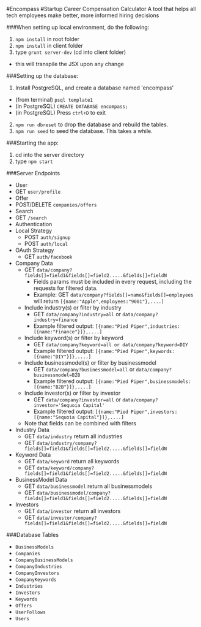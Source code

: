 #Encompass
#Startup Career Compensation Calculator
A tool that helps all tech employees make better, more informed hiring decisions

###When setting up local environment, do the following:
1. `npm install` in root folder
2. `npm install` in client folder
3. type `grunt server-dev` (cd into client folder)
  * this will transpile the JSX upon any change

###Setting up the database:
1. Install PostgreSQL, and create a database named 'encompass' 
  * (from terminal) `psql template1`
  * (in PostgreSQL) `CREATE DATABASE encompass;`
  * (in PostgreSQL) Press `ctrl+D` to exit
2. `npm run dbreset` to drop the database and rebuild the tables.
3. `npm run seed` to seed the database. This takes a while.

###Starting the app:
1. cd into the server directory
2. type `npm start`



###Server Endpoints
* User
 * GET `user/profile`
* Offer
 * POST/DELETE `companies/offers`
* Search
 * GET `/search`
* Authentication
 * Local Strategy
   * POST `auth/signup`
   * POST `auth/local`
 * OAuth Strategy
   * GET `auth/facebook`
* Company Data
  * GET `data/company?fields[]=field1&fields[]=field2.....&fields[]=fieldN`
    * Fields params must be included in every request, including the requests for filtered data.
    * Example: GET `data/company?fields[]=name&fields[]=employees` will return `[{name:"Apple",employees:"9001"},....]`
  * Include industry(s) or filter by industry
    * GET `data/company?industry=all` or `data/company?industry=finance`
    * Example filtered output: `[{name:"Pied Piper",industries:[{name:"Finance"}]},....]`
  * Include keyword(s) or filter by keyword
    * GET `data/company?keyword=all or data/company?keyword=DIY`
    * Example filtered output: `[{name:"Pied Piper",keywords:[{name:"DIY"}]},....]`
  * Include businessmodel(s) or filter by businessmodel
    * GET `data/company?businessmodel=all` or `data/company?businessmodel=B2B`
    * Example filtered output: `[{name:"Pied Piper",businessmodels:[{name:"B2B"}]},....]`
  * Include investor(s) or filter by investor
    * GET `data/company?investor=all` or `data/company?investor='Sequoia Capital'`
    * Example filtered output: `[{name:"Pied Piper",investors:[{name:"Sequoia Capital"}]},....]`
  * Note that fields can be combined with filters
* Industry Data
  * GET `data/industry` return all industries
  * GET `data/industry/company?fields[]=field1&fields[]=field2.....&fields[]=fieldN`
* Keyword Data
  * GET `data/keyword` return all keywords
  * GET `data/keyword/company?fields[]=field1&fields[]=field2.....&fields[]=fieldN`
* BusinessModel Data
  * GET `data/businessmodel` return all businessmodels
  * GET `data/businessmodel/company?fields[]=field1&fields[]=field2.....&fields[]=fieldN`
* Investors
  * GET `data/investor` return all investors
  * GET `data/investor/company?fields[]=field1&fields[]=field2.....&fields[]=fieldN`
 
###Database Tables
* `BusinessModels`
* `Companies`
* `CompanyBusinessModels`
* `CompanyIndustries`
* `CompanyInvestors`
* `CompanyKeywords`
* `Industries`
* `Investors`
* `Keywords`
* `Offers`
* `UserFollows`
* `Users`
